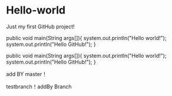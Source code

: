 # Hello-world
Just my first GitHub project!


public void main(String args[]){
  system.out.println("Hello world!");
  system.out.println("Hello GitHub!");
}

public void main(String args[]){
  system.out.println("Hello world!");
  system.out.println("Hello GitHub!");
}


add BY master！

testbranch！addBy Branch

